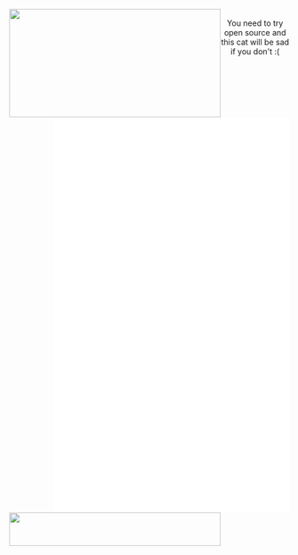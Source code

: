 <p align="center">

  <a href="https://discord.com/users/579544867626024960">
    <img width="380" height="195" align="left" src="https://lanyard.cnrad.dev/api/579544867626024960?bg=FFFFFF00&animated=true&idleMessage=Well%2C%20the%20world%20sucks%2C%20but%20the%20engineering%20world%20is%20nice&borderRadius=30px"/>
  </a>

  <a href="https://github.com/lowlighter/metrics">
    <img width="425" align="right" src="/github-metrics.svg"/> 
  </a>
  
  <a href="ttps://skillicons.devh">
    <img width="380" height="60" align="left" src="https://skillicons.dev/icons?i=go,linux,ts,js,bash,nextjs" />
  </a>
  <br/>
  You need to try open source and this cat will be sad if you don't :(
  <br/>
  
  <!-- a href="https://www.pixiv.net/artworks/108959128">
    <img width="380" height="185" align="left" src="/src/banner.webp" />
  </a -->
</p>
